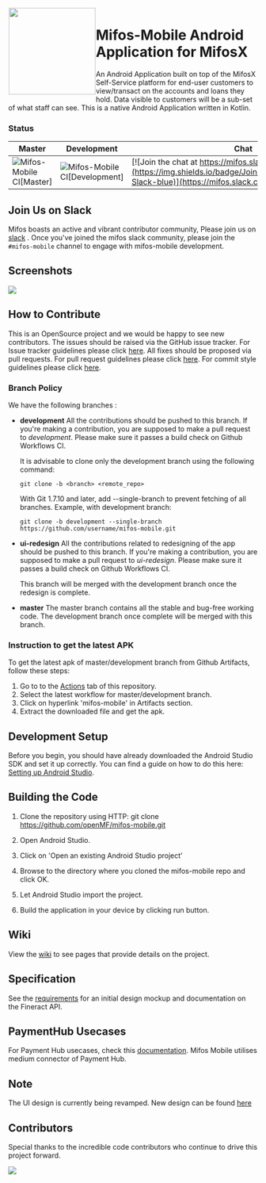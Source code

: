 <img height='175' src="https://user-images.githubusercontent.com/37406965/51083189-d5dc3a80-173b-11e9-8ca0-28015e0893ac.png" align="left" hspace="1" vspace="1">

# Mifos-Mobile Android Application for MifosX

An Android Application built on top of the MifosX Self-Service platform for end-user customers to view/transact on the accounts and loans they hold. Data visible to customers will be a sub-set of what staff can see. This is a native Android Application written in Kotlin.

### Status

| Master | Development | Chat |
|------------|-----------------|-----------------|
| ![Mifos-Mobile CI[Master]](https://github.com/openMF/mifos-mobile/workflows/Workflow%20for%20master/development%20branches/badge.svg?branch=master) | ![Mifos-Mobile CI[Development]](https://github.com/openMF/mifos-mobile/workflows/Workflow%20for%20master/development%20branches/badge.svg?branch=development) |[![Join the chat at https://mifos.slack.com/](https://img.shields.io/badge/Join%20Our%20Community-Slack-blue)](https://mifos.slack.com/)|

## Join Us on Slack

Mifos boasts an active and vibrant contributor community, Please join us on [slack](https://mifos.slack.com/) . Once you've joined the mifos slack community, please join the `#mifos-mobile` channel to engage with mifos-mobile development.
## Screenshots

<p>
  <img src="https://user-images.githubusercontent.com/24931732/48102172-b0ccc800-e1de-11e8-9fb9-17c41234636e.png" />
</p>

## How to Contribute

This is an OpenSource project and we would be happy to see new contributors. The issues should be raised via the GitHub issue tracker.
For Issue tracker guidelines please click <a href="https://github.com/openMF/mifos-mobile/blob/development/.github/ISSUE_TEMPLATE.md">here</a>. All fixes should be proposed via pull requests.
For pull request guidelines please click <a href="https://github.com/openMF/mifos-mobile/blob/development/CONTRIBUTING.md#pull-requests">here</a>. For commit style guidelines please click <a href="https://github.com/openMF/mifos-mobile/wiki/Commit-Style-Guide">here</a>.

### Branch Policy

We have the following branches :

* **development**
  All the contributions should be pushed to this branch. If you're making a contribution,
  you are supposed to make a pull request to _development_.
  Please make sure it passes a build check on Github Workflows CI.

  It is advisable to clone only the development branch using the following command:

  `git clone -b <branch> <remote_repo>`

  With Git 1.7.10 and later, add --single-branch to prevent fetching of all branches. Example, with development branch:

  `git clone -b development --single-branch https://github.com/username/mifos-mobile.git`

* **ui-redesign**
  All the contributions related to redesigning of the app should be pushed to this branch. If you're making a contribution,
  you are supposed to make a pull request to _ui-redesign_.
  Please make sure it passes a build check on Github Workflows CI.

  This branch will be merged with the development branch once the redesign is complete.

* **master**
  The master branch contains all the stable and bug-free working code. The development branch once complete will be merged with this branch.

### Instruction to get the latest APK

To get the latest apk of master/development branch from Github Artifacts, follow these steps:
1. Go to to the [Actions](https://github.com/openMF/mifos-mobile/actions?query=workflow%3A%22Workflow+for+master%2Fdevelopment+branches%22+event%3Apush) tab of this repository.
2. Select the latest workflow for master/development branch.
3. Click on hyperlink 'mifos-mobile' in Artifacts section.
4. Extract the downloaded file and get the apk.

## Development Setup

Before you begin, you should have already downloaded the Android Studio SDK and set it up correctly. You can find a guide on how to do this here: [Setting up Android Studio](http://developer.android.com/sdk/installing/index.html?pkg=studio).

## Building the Code

1. Clone the repository using HTTP: git clone https://github.com/openMF/mifos-mobile.git

2. Open Android Studio.

3. Click on 'Open an existing Android Studio project'

4. Browse to the directory where you cloned the mifos-mobile repo and click OK.

5. Let Android Studio import the project.

6. Build the application in your device by clicking run button.

## Wiki

View the [wiki](https://github.com/openMF/self-service-app/wiki) to see pages that provide details on the project.

## Specification

See the [requirements](https://github.com/openMF/self-service-app/wiki/Design-&-Requirements) for an initial design mockup and documentation on the Fineract API.

## PaymentHub Usecases

For Payment Hub usecases, check this [documentation](https://mifos.gitbook.io/docs/payment-hub-ee/overview/payment-hub-apis). Mifos Mobile utilises medium connector of Payment Hub.

## Note

The UI design is currently being revamped. New design can be found [here](https://docs.google.com/presentation/d/1yFR19vGlKW-amxzGms8TgPzd1jWkrALPFcaC85EyYpw/edit#slide=id.g6c6ccd991d_0_42)



## Contributors

Special thanks to the incredible code contributors who continue to drive this project forward.

<a href="https://github.com/openMF/mifos-mobile/graphs/contributors">
  <img src="https://contrib.rocks/image?repo=openMF/mifos-mobile" />
</a>

